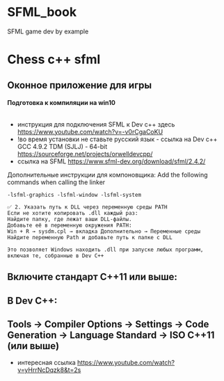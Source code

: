 # SFML_book
SFML game dev by example

# Chess c++ sfml

## Оконное приложение для игры
#### Подготовка к компиляции на win10
```
```

- инcтрукция для подключения SFML к Dev c++ здесь https://www.youtube.com/watch?v=-v0rCgaCoKU
- !во время установки не ставьте русский язык - ссылка на Dev c++ GCC 4.9.2 TDM (SJLJ) - 64-bit https://sourceforge.net/projects/orwelldevcpp/
- ссылка на SFML  https://www.sfml-dev.org/download/sfml/2.4.2/


Дополнительные инструкции для компоновщика:
Add the following commands when calling the linker
```
-lsfml-graphics -lsfml-window -lsfml-system
```
```
✅ 2. Указать путь к DLL через переменную среды PATH
Если не хотите копировать .dll каждый раз:
Найдите папку, где лежат ваши DLL-файлы.
Добавьте её в переменную окружения PATH:
Win + R → sysdm.cpl → вкладка Дополнительно → Переменные среды
Найдите переменную Path и добавьте путь к папке с DLL

Это позволяет Windows находить .dll при запуске любых программ, включая те, собранные в Dev C++
```
## Включите стандарт C++11 или выше:
## В Dev C++:
## Tools → Compiler Options → Settings → Code Generation → Language Standard → ISO C++11 (или выше)
- интересная ссылка https://www.youtube.com/watch?v=yHrrNcDqzk8&t=2s

